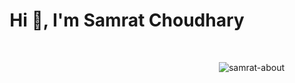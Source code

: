 <h1 align="center">Hi 👋, I'm Samrat Choudhary</h1>
<br>

<p> <img align="right" src="" alt="samrat-about" /></p>
